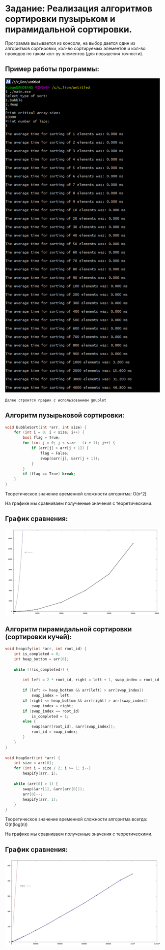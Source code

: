 # Задание: Реализация алгоритмов сортировки пузырьком и пирамидальной сортировки.

Программа вызывается из консоли, на выбор дается один из алгоритмов сортировки, кол-во сортируемых элементов и кол-во проходов по таком кол-ву элементов (для повышения точности).
## Пример работы программы: 

![Alt-текст](https://github.com/Kobanoss/bubble-heap_sort/blob/main/term.png)

    Далее строится график с использованием gnuplot



## Алгоритм пузырьковой сортировки:

``` C
void BubbleSort(int *arr, int size) {
    for (int i = 0; i < size; i++) {
        bool flag = True;
        for (int j = 0; j < size - (i + 1); j++) {
            if (arr[j] > arr[j + 1]) {
                flag = False;
                swap(&arr[j], &arr[j + 1]);
            }
        }
        if (flag == True) break;
    }
}
```
Теоретическое значение временной сложности алгоритма: O(n^2)

На графике мы сравниваем полученные значения с теоретическими.
## График сравнения:
![Alt-текст](https://github.com/Kobanoss/bubble-heap_sort/blob/main/bubble.png)



## Алгоритм пирамидальной сортировки (сортировки кучей):

``` C
void heapify(int *arr, int root_id) {
    int is_completed = 0;
    int heap_bottom = arr[0];

    while (!(is_completed)) {

        int left = 2 * root_id, right = left + 1, swap_index = root_id;

        if (left <= heap_bottom && arr[left] > arr[swap_index])
            swap_index = left;
        if (right <= heap_bottom && arr[right] > arr[swap_index])
            swap_index = right;
        if (swap_index == root_id)
            is_completed = 1;
        else {
            swap(&arr[root_id], &arr[swap_index]);
            root_id = swap_index;
        }
    }
}

void HeapSort(int *arr) {
    int size = arr[0];
    for (int i = size / 2; i >= 1; i--)
        heapify(arr, i);

    while (arr[0] > 1) {
        swap(&arr[1], &arr[arr[0]]);
        arr[0]--;
        heapify(arr, 1);
    }
}
```
Теоретическое значение временной сложности алгоритма всегда: O(n(log(n))

На графике мы сравниваем полученные значения с теоретическими.
## График сравнения:
![Alt-текст](https://github.com/Kobanoss/bubble-heap_sort/blob/main/heap.png)
